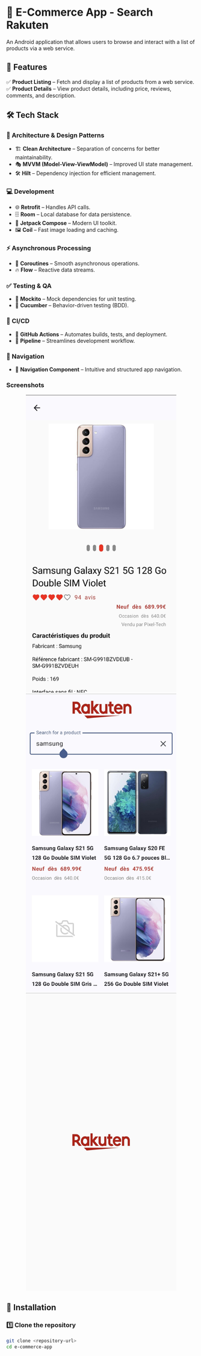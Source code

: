 # 🛒 E-Commerce App  - Search Rakuten 

An Android application that allows users to browse and interact with a list of products via a web service.  

## 📌 Features  

✅ **Product Listing** – Fetch and display a list of products from a web service.  
✅ **Product Details** – View product details, including price, reviews, comments, and description.  

## 🛠 Tech Stack  

### 📐 Architecture & Design Patterns  
- 🏗 **Clean Architecture** – Separation of concerns for better maintainability.  
- 🎭 **MVVM (Model-View-ViewModel)** – Improved UI state management.  
- 🛠 **Hilt** – Dependency injection for efficient management.  

### 💻 Development  
- 🌐 **Retrofit** – Handles API calls.  
- 🗄 **Room** – Local database for data persistence.  
- 🎨 **Jetpack Compose** – Modern UI toolkit.  
- 🖼 **Coil** – Fast image loading and caching.  

### ⚡ Asynchronous Processing  
- 🔄 **Coroutines** – Smooth asynchronous operations.  
- 🔥 **Flow** – Reactive data streams.  

### ✅ Testing & QA  
- 🧪 **Mockito** – Mock dependencies for unit testing.  
- 📜 **Cucumber** – Behavior-driven testing (BDD).  

### 🚀 CI/CD  
- 🔄 **GitHub Actions** – Automates builds, tests, and deployment.  
- 🔧 **Pipeline** – Streamlines development workflow.  

### 🧭 Navigation  
- 🔗 **Navigation Component** – Intuitive and structured app navigation.  

### Screenshots 

<p align="center">
<img src="apk/screenshots/detail_product_screenshot.jpg" width="400">
<img src="apk/screenshots/search_product_screenshot.jpg" width="400">
<img src="apk/screenshots/splash_screen_screenshot.jpg" width="400">
</p>

## 🚀 Installation  

### 1️⃣ Clone the repository  
```sh
git clone <repository-url>
cd e-commerce-app

